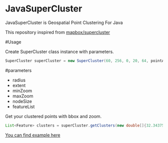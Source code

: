 # JavaSuperCluster
JavaSuperCluster is Geospatial Point Clustering For Java

This repository inspired from <a href="https://github.com/mapbox/supercluster" target="_blank">mapbox/supercluster</a>


#Usage

Create SuperCluster class instance with parameters.

```java
SuperCluster superCluster = new SuperCluster(60, 256, 0, 20, 64, pointArray);
```

#parameters

- radius 
- extent 
- minZoom 
- maxZoom 
- nodeSize 
- featureList 

Get your clustered points with bbox and zoom.

```java
List<Feature> clusters = superCluster.getClusters(new double[]{32.34375, 39.90973623453719, 32.6953125, 40.17887331434696}, 10);
```

<a href="https://github.com/utahemre/JavaSuperCluster/blob/master/src/main/java/example/SuperClusterExample.java" target="_blank">You can find example here</a>
